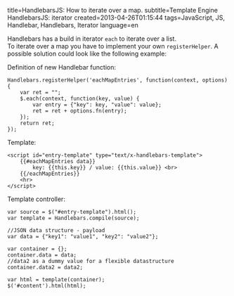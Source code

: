 title=HandlebarsJS: How to iterate over a map.
subtitle=Template Engine HandlebarsJS: iterator
created=2013-04-26T01:15:44
tags=JavaScript, JS, Handlebar, Handlebars, Iterator
language=en

Handlebars has a build in iterator `each` to iterate over a list.  
To iterate over a map you have to implement your own `registerHelper`. A possible solution could look like the following example:

Definition of new Handlebar function:

	Handlebars.registerHelper('eachMapEntries', function(context, options) {	    
	    var ret = "";
	    $.each(context, function(key, value) {
	        var entry = {"key": key, "value": value};
	        ret = ret + options.fn(entry);
	    });
	    return ret;
	});

Template:

	<script id="entry-template" type="text/x-handlebars-template">
	    {{#eachMapEntries data}}
	        key: {{this.key}} / value: {{this.value}} <br>
	    {{/eachMapEntries}}
	    <hr>
	</script>


Template controller:

	var source = $("#entry-template").html();
    var template = Handlebars.compile(source);

	//JSON data structure - payload
    var data = {"key1": "value1", "key2": "value2"};

    var container = {};
    container.data = data;
	//data2 as a dummy value for a flexible datastructure
    container.data2 = data2; 
    
    var html = template(container);
    $('#content').html(html);

